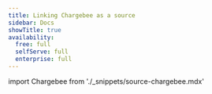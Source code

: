```yaml
---
title: Linking Chargebee as a source
sidebar: Docs
showTitle: true
availability:
  free: full
  selfServe: full
  enterprise: full
---
```


import Chargebee from './_snippets/source-chargebee.mdx'

<Chargebee />